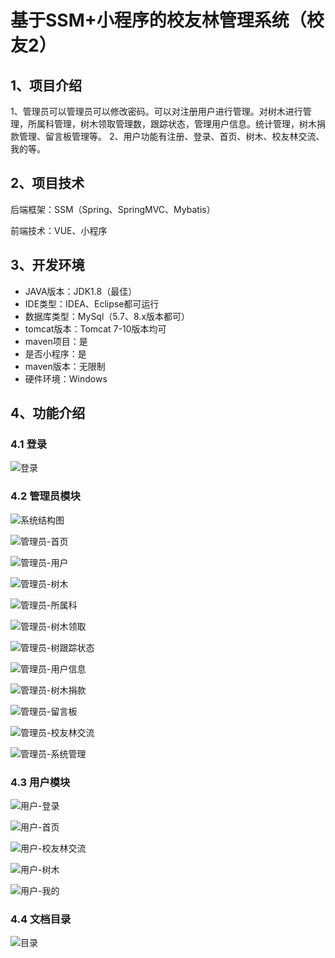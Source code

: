 # 基于SSM+小程序的校友林管理系统（校友2）



## 1、项目介绍

1、管理员可以管理员可以修改密码。可以对注册用户进行管理。对树木进行管理，所属科管理，树木领取管理数，跟踪状态，管理用户信息。统计管理，树木捐款管理、留言板管理等。
2、用户功能有注册、登录、首页、树木、校友林交流、我的等。

## 2、项目技术

后端框架：SSM（Spring、SpringMVC、Mybatis）

前端技术：VUE、小程序

## 3、开发环境

- JAVA版本：JDK1.8（最佳）
- IDE类型：IDEA、Eclipse都可运行
- 数据库类型：MySql（5.7、8.x版本都可） 
- tomcat版本：Tomcat 7-10版本均可
- maven项目：是
- 是否小程序：是
- maven版本：无限制
- 硬件环境：Windows


## 4、功能介绍

### 4.1 登录

![登录](https://www.codemarket.fun/202407291201562.png)

### 4.2 管理员模块

![系统结构图](https://www.codemarket.fun/202407291209268.png)

![管理员-首页](https://www.codemarket.fun/202407291201250.png)

![管理员-用户](https://www.codemarket.fun/202407291201433.png)

![管理员-树木](https://www.codemarket.fun/202407291201624.png)

![管理员-所属科](https://www.codemarket.fun/202407291201417.png)

![管理员-树木领取](https://www.codemarket.fun/202407291201408.png)

![管理员-树跟踪状态](https://www.codemarket.fun/202407291201473.png)

![管理员-用户信息](https://www.codemarket.fun/202407291201960.png)

![管理员-树木捐款](https://www.codemarket.fun/202407291201398.png)

![管理员-留言板](https://www.codemarket.fun/202407291201054.png)

![管理员-校友林交流](https://www.codemarket.fun/202407291201424.png)

![管理员-系统管理](https://www.codemarket.fun/202407291201419.png)

### 4.3 用户模块

![用户-登录](https://www.codemarket.fun/202407291202710.png)

![用户-首页](https://www.codemarket.fun/202407291201335.png)

![用户-校友林交流](https://www.codemarket.fun/202407291201331.png)

![用户-树木](https://www.codemarket.fun/202407291201347.png)

![用户-我的](https://www.codemarket.fun/202407291201327.png)

### 4.4 文档目录

![目录](https://www.codemarket.fun/202407291201835.png)
